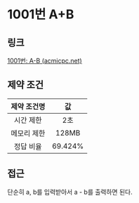 # 1001번 A+B

## 링크

[1001번: A-B (acmicpc.net)](https://www.acmicpc.net/problem/1001)

## 제약 조건

| 제약 조건명 |   값    |
| :---------: | :-----: |
|  시간 제한  |   2초   |
| 메모리 제한 |  128MB  |
|  정답 비율  | 69.424% |

## 접근

단순히 a, b를 입력받아서 a - b를 출력하면 된다.

